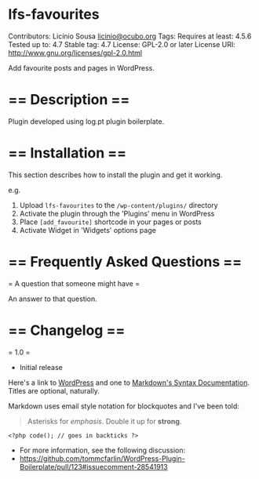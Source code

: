# lfs-favourites #
Contributors: Licínio Sousa <licinio@ocubo.org>
Tags:
Requires at least:  4.5.6
Tested up to: 4.7
Stable tag:  4.7
License: GPL-2.0 or later
License URI: http://www.gnu.org/licenses/gpl-2.0.html

Add favourite posts and pages in WordPress.

# == Description ==

Plugin developed using log.pt plugin boilerplate.

# == Installation ==

This section describes how to install the plugin and get it working.

e.g.

1. Upload `lfs-favourites` to the `/wp-content/plugins/` directory
2. Activate the plugin through the 'Plugins' menu in WordPress
3. Place `[add_favourite]` shortcode in your pages or posts
2. Activate Widget in 'Widgets' options page

# == Frequently Asked Questions ==

= A question that someone might have =

An answer to that question.

# == Changelog ==

= 1.0 =
* Initial release


Here's a link to [WordPress](http://wordpress.org/ "Your favorite software") and one to [Markdown's Syntax Documentation][markdown syntax].
Titles are optional, naturally.

[markdown syntax]: http://daringfireball.net/projects/markdown/syntax
            "Markdown is what the parser uses to process much of the readme file"

Markdown uses email style notation for blockquotes and I've been told:
> Asterisks for *emphasis*. Double it up  for **strong**.

`<?php code(); // goes in backticks ?>`


* For more information, see the following discussion:
* https://github.com/tommcfarlin/WordPress-Plugin-Boilerplate/pull/123#issuecomment-28541913
